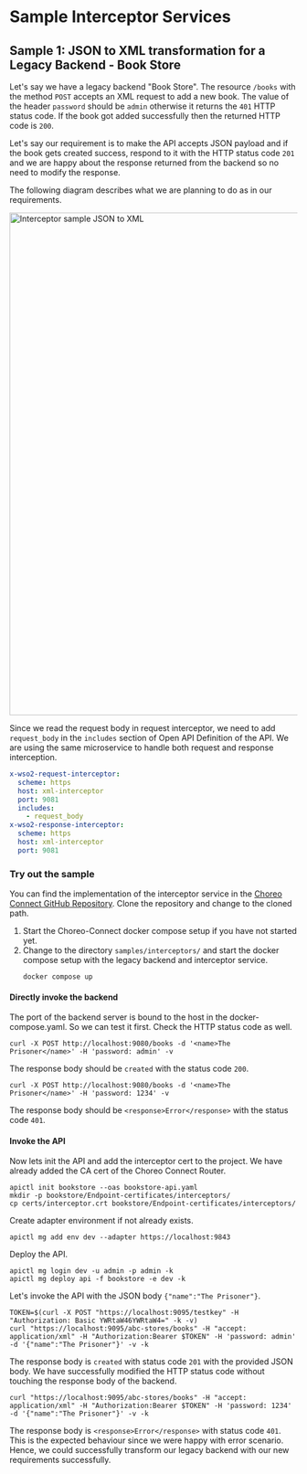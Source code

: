 # Sample Interceptor Services

## Sample 1: JSON to XML transformation for a Legacy Backend - Book Store

Let's say we have a legacy backend "Book Store". The resource `/books` with the method `POST` accepts an XML request to add a new book.
The value of the header `password` should be `admin` otherwise it returns the `401` HTTP status code.
If the book got added successfully then the returned HTTP code is `200`.

Let's say our requirement is to make the API accepts JSON payload and if the book gets created success, respond to it
with the HTTP status code `201` and we are happy about the response returned from the backend so no need to modify the response.

The following diagram describes what we are planning to do as in our requirements.

<img src="{{base_path}}/assets/img/deploy/mgw/interceptor-example-json-to-xml.png" alt="Interceptor sample JSON to XML" width="880px"/>

Since we read the request body in request interceptor, we need to add `request_body` in the `includes` section of Open API Definition of the API.
We are using the same microservice to handle both request and response interception.

```yaml
x-wso2-request-interceptor:
  scheme: https
  host: xml-interceptor
  port: 9081
  includes:
    - request_body
x-wso2-response-interceptor:
  scheme: https
  host: xml-interceptor
  port: 9081
```

### Try out the sample

You can find the implementation of the interceptor service in the [Choreo Connect GitHub Repository](https://github.com/wso2/product-microgateway).
Clone the repository and change to the cloned path.

1. Start the Choreo-Connect docker compose setup if you have not started yet.
1. Change to the directory `samples/interceptors/` and start the docker compose setup with the legacy backend and interceptor service.
    ```shell
    docker compose up
    ```

#### Directly invoke the backend

The port of the backend server is bound to the host in the docker-compose.yaml. So we can test it first.
Check the HTTP status code as well.

```shell
curl -X POST http://localhost:9080/books -d '<name>The Prisoner</name>' -H 'password: admin' -v
```

The response body should be `created` with the status code `200`.

```shell
curl -X POST http://localhost:9080/books -d '<name>The Prisoner</name>' -H 'password: 1234' -v
```

The response body should be `<response>Error</response>` with the status code `401`.

#### Invoke the API

Now lets init the API and add the interceptor cert to the project. We have already added the CA cert of the Choreo Connect Router.
```shell
apictl init bookstore --oas bookstore-api.yaml
mkdir -p bookstore/Endpoint-certificates/interceptors/
cp certs/interceptor.crt bookstore/Endpoint-certificates/interceptors/
```

Create adapter environment if not already exists.
```shell
apictl mg add env dev --adapter https://localhost:9843 
```

Deploy the API.
```shell
apictl mg login dev -u admin -p admin -k
apictl mg deploy api -f bookstore -e dev -k
```

Let's invoke the API with the JSON body `{"name":"The Prisoner"}`.

```shell
TOKEN=$(curl -X POST "https://localhost:9095/testkey" -H "Authorization: Basic YWRtaW46YWRtaW4=" -k -v)
curl "https://localhost:9095/abc-stores/books" -H "accept: application/xml" -H "Authorization:Bearer $TOKEN" -H 'password: admin' -d '{"name":"The Prisoner"}' -v -k
```

The response body is `created` with status code `201` with the provided JSON body. We have successfully modified the HTTP status code without touching the
response body of the backend.

```shell
curl "https://localhost:9095/abc-stores/books" -H "accept: application/xml" -H "Authorization:Bearer $TOKEN" -H 'password: 1234' -d '{"name":"The Prisoner"}' -v -k
```

The response body is `<response>Error</response>` with status code `401`. This is the expected behaviour since we were happy with error scenario.
Hence, we could successfully transform our legacy backend with our new requirements successfully.
